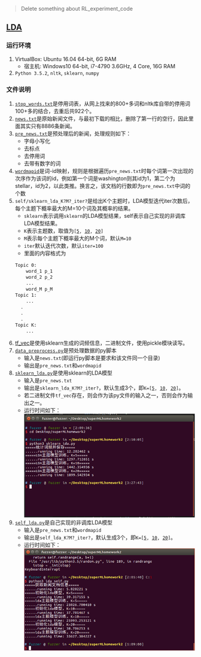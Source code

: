 >Delete something about RL_experiment_code

## [LDA](./LDA)
### 运行环境
1. VirtualBox: Ubuntu 16.04 64-bit, 6G RAM
    + 宿主机: Windows10 64-bit, i7-4790 3.6GHz, 4 Core, 16G RAM
2. `Python 3.5.2`, `nltk`, `sklearn`, `numpy`

### 文件说明
1. [`stop_words.txt`](./LDA/stop_words.txt)是停用词表，从网上找来的800+多词和nltk库自带的停用词100+多的结合，去重后共922个。
2. [`news.txt`](./LDA/news.txt)是原始新闻文件，与最初下载的相比，删除了第一行的空行，因此里面其实只有8886条新闻。
3. [`pre_news.txt`](./LDA/pre_news.txt)是预处理后的新闻，处理规则如下：
    + 字母小写化
    + 去标点
    + 去停用词
    + 去带有数字的词
4. [`wordmapid`](./LDA/wordmapid)是词-id映射，规则是根据遍历`pre_news.txt`时每个词第一次出现的次序作为该词的id，例如第一个词是washington则其id为1，第二个为stellar，id为2，以此类推。换言之，该文档的行数即为`pre_news.txt`中词的个数
5. `self/sklearn_lda_K?M?_iter?`是给出K个主题时，LDA模型迭代iter次数后，每个主题下概率最大的M=10个词及其概率的结果。
    + `sklearn`表示调用`sklearn`的LDA模型结果，self表示自己实现的非调库LDA模型结果。
    + `K`表示主题数，取值为`[`[`5`](./LDA/sklearn_lda_K5M10_iter100)`, `[`10`](./LDA/sklearn_lda_K10M10_iter100)`, `[`20`](./LDA/sklearn_lda_K20M10_iter100)`]`
    + `M`表示每个主题下概率最大的M个词，默认`M=10`
    + `iter`默认迭代次数，默认`iter=100`
    + 里面的内容格式为
    ```
    Topic 0:
		word_1 p_1
		word_2 p_2
		...
		word_M p_M
    Topic 1:
		...
      .
      .
      .
    Topic K:
        ...
    ```
6. [tf_vec](./LDA/tf_vec)是使用sklearn生成的词频信息，二进制文件，使用pickle模块读写。
7. [`data_preprocess.py`](./LDA/data_preprocess.py)是预处理数据的py脚本
    + 输入是`news.txt`(即运行py脚本是要求和该文件同一个目录)
    + 输出是`pre_news.txt`和`wordmapid`
8. [`sklearn_lda.py`](./LDA/sklearn_lda.py)是使用sklearn的LDA模型
    + 输入是`pre_news.txt`
    + 输出是`sklearn_lda_K?M?_iter?`，默认生成3个，即`K=[`[`5`](./LDA/sklearn_lda_K5M10_iter100)`, `[`10`](./LDA/sklearn_lda_K10M10_iter100)`, `[`20`](./LDA/sklearn_lda_K20M10_iter100)`]`。
    + 若二进制文件`tf_vec`存在，则会作为该py文件的输入之一，否则会作为输出之一。
    + 运行时间如下：
    ![sklearn_running_time](./img/sklearn_running_time.png)
9. [`self_lda.py`](./LDA/self.lda.py)是自己实现的非调库LDA模型
    + 输入是`pre_news.txt`和`wordmapid`
    + 输出是`self_lda_K?M?_iter?`，默认生成3个，即`K=[`[`5`](./LDA/self_lda_K5M10_iter100)`, `[`10`](./LDA/self_lda_K10M10_iter100)`, `[`20`](./LDA/self_lda_K20M10_iter100)`]`。
    + 运行时间如下：
    ![self_running_time](./img/self_running_time.png)